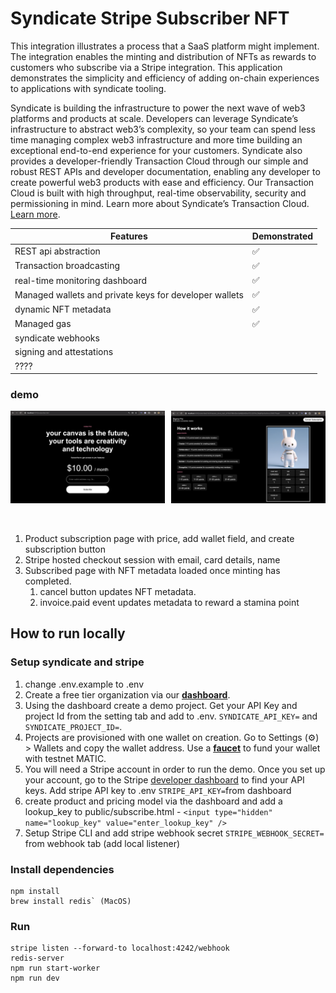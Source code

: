 # Syndicate Stripe Subscriber NFT

This integration illustrates a process that a SaaS platform might implement. The integration enables the minting and distribution of NFTs as rewards to customers who subscribe via a Stripe integration. This application demonstrates the simplicity and efficiency of adding on-chain experiences to applications with syndicate tooling. 

Syndicate is building the infrastructure to power the next wave of web3 platforms and products at scale. Developers can leverage Syndicate’s infrastructure to abstract web3’s complexity, so your team can spend less time managing complex web3 infrastructure and more time building an exceptional end-to-end experience for your customers. Syndicate also provides a developer-friendly Transaction Cloud through our simple and robust REST APIs and developer documentation, enabling any developer to create powerful web3 products with ease and efficiency. Our Transaction Cloud is built with high throughput, real-time observability, security and permissioning in mind. Learn more about Syndicate’s Transaction Cloud. [Learn more](https://docs.syndicate.io/get-started/introduction).

| Features | Demonstrated |
| --- | --- |
| REST api abstraction | ✅ |
| Transaction broadcasting | ✅ |
| real-time monitoring dashboard | ✅ |
| Managed wallets and private keys for developer wallets  | ✅ |
| dynamic NFT metadata | ✅ |
| Managed gas | ✅ |
| syndicate webhooks |  |
| signing and attestations |  |
| ???? |  |

### demo

<div style="display: flex; justify-content: space-between;">
  <img src="./demo1.png" alt="First Image" style="width: 49%; margin-right: 2%;" />
  <img src="./demo2.png" alt="Second Image" style="width: 49%;" />
</div>
<br/><br/>

1. Product subscription page with price, add wallet field, and create subscription button
2. Stripe hosted checkout session with email, card details, name
3. Subscribed page with NFT metadata loaded once minting has completed.
    1. cancel button updates NFT metadata.
    2. invoice.paid event updates metadata to reward a stamina point

## How to run locally

### Setup syndicate and stripe

1. change .env.example to .env
2. Create a free tier organization via our **[dashboard](https://dashboard.syndicate.io/signup)**.
3. Using the dashboard create a demo project. Get your API Key and project Id from the setting tab and add to .env. `SYNDICATE_API_KEY=` and `SYNDICATE_PROJECT_ID=`.
4. Projects are provisioned with one wallet on creation. Go to Settings (⚙️) > Wallets and copy the wallet address. Use a **[faucet](https://mumbaifaucet.com/)** to fund your wallet with testnet MATIC.
5. You will need a Stripe account in order to run the demo. Once you set up your account, go to the Stripe [developer dashboard](https://stripe.com/docs/development#api-keys) to find your API keys. Add stripe API key to .env `STRIPE_API_KEY=`from dashboard
6. create product and pricing model via the dashboard and add a lookup_key to public/subscribe.html - `<input type="hidden" name="lookup_key" value="enter_lookup_key" />`
7. Setup Stripe CLI and add stripe webhook secret `STRIPE_WEBHOOK_SECRET=` from webhook tab (add local listener)


### Install dependencies 

```
npm install
brew install redis` (MacOS)
```

### Run 

```
stripe listen --forward-to localhost:4242/webhook
redis-server
npm run start-worker
npm run dev
```